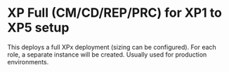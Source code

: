 # XP Full (CM/CD/REP/PRC) for XP1 to XP5 setup #

This deploys a full XPx deployment (sizing can be configured). For each role, a separate instance will be created. Usually used for production environments.
